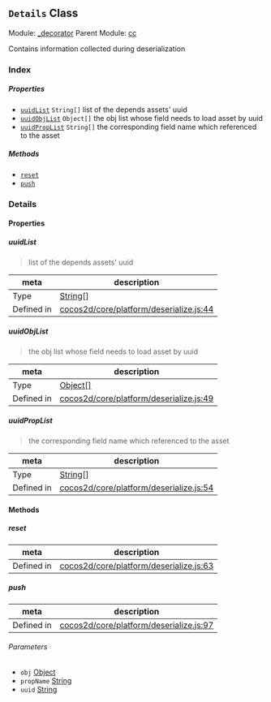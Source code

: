 ## `Details` Class



Module: [_decorator](../modules/_decorator.md)
Parent Module: [cc](../modules/cc.md)


Contains information collected during deserialization


### Index

##### Properties

  - [`uuidList`](#uuidlist) `String[]` list of the depends assets' uuid
  - [`uuidObjList`](#uuidobjlist) `Object[]` the obj list whose field needs to load asset by uuid
  - [`uuidPropList`](#uuidproplist) `String[]` the corresponding field name which referenced to the asset



##### Methods

  - [`reset`](#reset) 
  - [`push`](#push) 



### Details


#### Properties


##### uuidList

> list of the depends assets' uuid

| meta | description |
|------|-------------|
| Type | <a href="https://developer.mozilla.org/en/JavaScript/Reference/Global_Objects/String" class="crosslink external" target="_blank">String[]</a> |
| Defined in | [cocos2d/core/platform/deserialize.js:44](https://github.com/cocos-creator/engine/blob/44d068bea8120146521ec334827cb5b67a7d9b8f/cocos2d/core/platform/deserialize.js#L44) |



##### uuidObjList

> the obj list whose field needs to load asset by uuid

| meta | description |
|------|-------------|
| Type | <a href="https://developer.mozilla.org/en/JavaScript/Reference/Global_Objects/Object" class="crosslink external" target="_blank">Object[]</a> |
| Defined in | [cocos2d/core/platform/deserialize.js:49](https://github.com/cocos-creator/engine/blob/44d068bea8120146521ec334827cb5b67a7d9b8f/cocos2d/core/platform/deserialize.js#L49) |



##### uuidPropList

> the corresponding field name which referenced to the asset

| meta | description |
|------|-------------|
| Type | <a href="https://developer.mozilla.org/en/JavaScript/Reference/Global_Objects/String" class="crosslink external" target="_blank">String[]</a> |
| Defined in | [cocos2d/core/platform/deserialize.js:54](https://github.com/cocos-creator/engine/blob/44d068bea8120146521ec334827cb5b67a7d9b8f/cocos2d/core/platform/deserialize.js#L54) |






<!-- Method Block -->
#### Methods


##### reset



| meta | description |
|------|-------------|
| Defined in | [cocos2d/core/platform/deserialize.js:63](https://github.com/cocos-creator/engine/blob/44d068bea8120146521ec334827cb5b67a7d9b8f/cocos2d/core/platform/deserialize.js#L63) |



##### push



| meta | description |
|------|-------------|
| Defined in | [cocos2d/core/platform/deserialize.js:97](https://github.com/cocos-creator/engine/blob/44d068bea8120146521ec334827cb5b67a7d9b8f/cocos2d/core/platform/deserialize.js#L97) |

###### Parameters
- `obj` <a href="https://developer.mozilla.org/en/JavaScript/Reference/Global_Objects/Object" class="crosslink external" target="_blank">Object</a> 
- `propName` <a href="https://developer.mozilla.org/en/JavaScript/Reference/Global_Objects/String" class="crosslink external" target="_blank">String</a> 
- `uuid` <a href="https://developer.mozilla.org/en/JavaScript/Reference/Global_Objects/String" class="crosslink external" target="_blank">String</a> 



